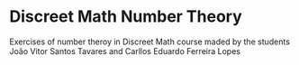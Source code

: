 # Discreet Math Number Theory

Exercises of number theroy in Discreet Math course maded by the students João Vitor Santos Tavares and Carllos Eduardo Ferreira Lopes
